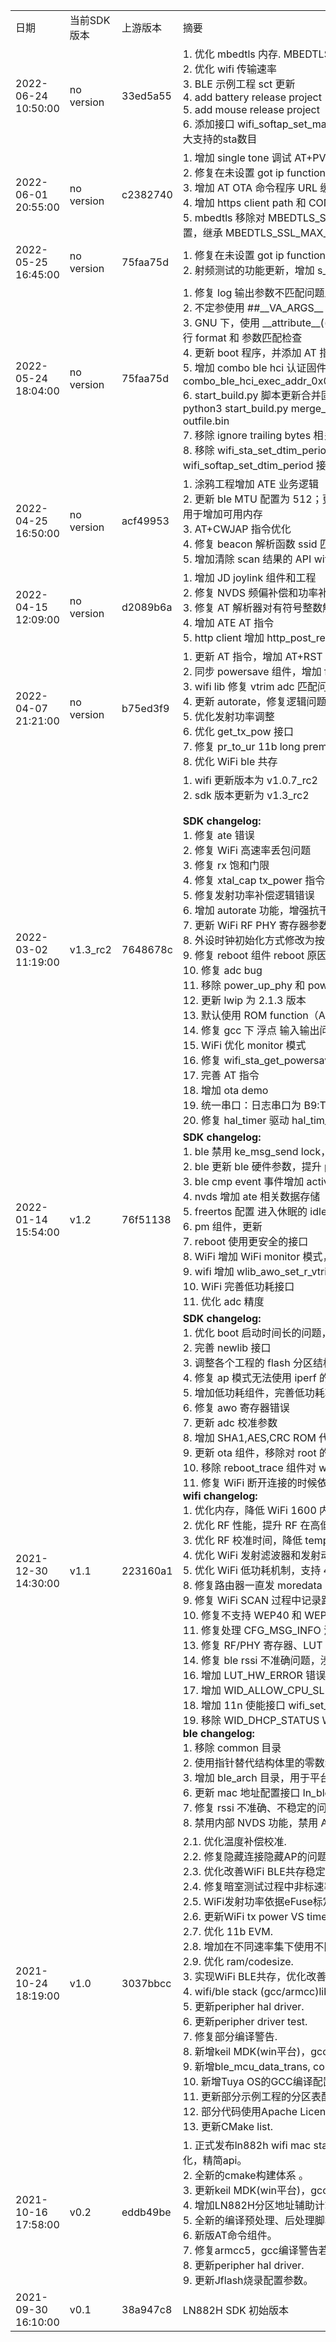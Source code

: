
<table>
    <tr>
        <td>日期</td>
        <td>当前SDK版本</td>
        <td>上游版本</td>
        <td>摘要</td>
    </tr>
    <tr>
        <td>
            2022-06-24 10:50:00
        </td>
        <td>
            no version
        </td>
        <td>
            33ed5a55
        </td>
        <td>
            1. 优化 mbedtls 内存. MBEDTLS_SSL_OUT_CONTENT_LEN 设置为4K <br />
            2. 优化 wifi 传输速率 <br />
            3. BLE 示例工程 sct 更新 <br />
            4. add battery release project <br />
            5. add mouse release project <br />
            6. 添加接口 wifi_softap_set_max_supp_sta_num,wifi_softap_get_max_supp_sta_num 可以设置/获取最大支持的sta数目 <br />
        </td>
    </tr>
    <tr>
        <td>
            2022-06-01 20:55:00
        </td>
        <td>
            no version
        </td>
        <td>
            c2382740
        </td>
        <td>
            1. 增加 single tone 调试 AT+PVTCMD=s_tone_mode BLE AT+PVTCMD=s_tone_mode WIFI <br />
            2. 修复在未设置 got ip function callback 的时候 WiFi 无法进入睡眠的问题 <br />
            3. 增加 AT OTA 命令程序 URL 缓存大小；增加 AT CMD 缓存大小； <br />
            4. 增加 https client path 和 CONTENT 缓冲区大小； <br />
            5. mbedtls 移除对 MBEDTLS_SSL_IN_CONTENT_LEN 和 MBEDTLS_SSL_OUT_CONTENT_LEN 的配置，继承 MBEDTLS_SSL_MAX_CONTENT_LEN。 <br />
        </td>
    </tr>
    <tr>
        <td>
            2022-05-25 16:45:00
        </td>
        <td>
            no version
        </td>
        <td>
            75faa75d
        </td>
        <td>
            1. 修复在未设置 got ip function callback 的时候 WiFi 无法进入睡眠的问题 <br />
            2. 射频测试的功能更新，增加 s_tone_mode 命令 <br />
        </td>
    </tr>
    <tr>
        <td>
            2022-05-24 18:04:00
        </td>
        <td>
            no version
        </td>
        <td>
            75faa75d
        </td>
        <td>
            1. 修复 log 输出参数不匹配问题及其他编译警告 <br />
            2. 不定参使用 ##__VA_ARGS__ 来避免无参数错误 <br />
            3. GNU 下，使用 __attribute__((format(printf, 2, 3))) 和 -Wformat=2 增强对 printf 类型的不定参函数进行 format 和 参数匹配检查 <br />
            4. 更新 boot 程序，并添加 AT 指令 AT+BLE_START 以允许跳转到 OTA 分区执行代码 <br />
            5. 增加 combo ble hci 认证固件 combo_ble_hci_exec_addr_0x00133100_log_B9_921600_cmd_A2A3_115200_sha1_7cd12ad9.bin <br />
            6. start_build.py 脚本更新合并固件的功能 <br />
            python3 start_build.py merge_fw --fw A.bin --offset 0x1000 --fw B.bin --offset 0x2000 --out outfile.bin <br />
            7. 移除 ignore trailing bytes 相关的 dump 日志 <br />
            8. 移除 wifi_sta_set_dtim_period 接口；增加 wifi_sta_set_listen_interval 接口；增加 wifi_softap_set_dtim_period 接口 <br />
        </td>
    </tr>
    <tr>
        <td>
            2022-04-25 16:50:00
        </td>
        <td>
            no version
        </td>
        <td>
            acf49953
        </td>
        <td>
            1. 涂鸦工程增加 ATE 业务逻辑 <br />
            2. 更新 ble MTU 配置为 512；更新主栈为 1.5K；更新 lwip 任务栈为 3K；更新 RETENTION 区为 1K。 <br /> 用于增加可用内存 <br />
            3. AT+CWJAP 指令优化 <br />
            4. 修复 beacon 解析函数 ssid 匹配问题 <br />
            5. 增加清除 scan 结果的 API wifi_manager_cleanup_scan_results() <br />
        </td>
    </tr>
    <tr>
        <td>
            2022-04-15 12:09:00
        </td>
        <td>
            no version
        </td>
        <td>
            d2089b6a
        </td>
        <td>
            1. 增加 JD joylink 组件和工程 <br />
            2. 修复 NVDS 频偏补偿和功率补偿 <br />
            3. 修复 AT 解析器对有符号整数解析的问题 <br />
            4. 增加 ATE AT 指令 <br />
            5. http client 增加 http_post_request 接口 <br />
        </td>
    </tr>
    <tr>
        <td>
            2022-04-07 21:21:00
        </td>
        <td>
            no version
        </td>
        <td>
            b75ed3f9
        </td>
        <td>
            1. 更新 AT 指令，增加 AT+RST 的实现，增加 WiFi AT 指令 <br />
            2. 同步 powersave 组件，增加 frozen 模式 <br />
            3. wifi lib 修复 vtrim adc 匹配问题 <br />
            4. 更新 autorate，修复逻辑问题 <br />
            5. 优化发射功率调整 <br />
            6. 优化 get_tx_pow 接口 <br />
            7. 修复 pr_to_ur 11b long prem 处理错误 <br />
            8. 优化 WiFi ble 共存 <br />
        </td>
    </tr>
    <tr>
        <td>
            2022-03-02 11:19:00
        </td>
        <td>
            v1.3_rc2
        </td>
        <td>
            7648678c
        </td>
        <td>
            1. wifi 更新版本为 v1.0.7_rc2 <br />
            2. sdk 版本更新为 v1.3_rc2 <br />
            <br /><b>SDK changelog:</b> <br />
            1. 修复 ate 错误 <br />
            2. 修复 WiFi 高速率丢包问题 <br />
            3. 修复 rx 饱和门限 <br />
            4. 修复 xtal_cap tx_power 指令问题 <br />
            5. 修复发射功率补偿逻辑错误 <br />
            6. 增加 autorate 功能，增强抗干扰能力 <br />
            7. 更新 WiFi RF PHY 寄存器参数，优化 WiFi 性能，杂散测试 <br />
            8. 外设时钟初始化方式修改为按需初始化 <br />
            9. 修复 reboot 组件 reboot 原因获取问题 <br />
            10. 修复 adc bug <br />
            11. 移除 power_up_phy 和 power_down_phy <br />
            12. 更新 lwip 为 2.1.3 版本 <br />
            13. 默认使用 ROM function（AES, CRC, SHA1, MD5） <br />
            14. 修复 gcc 下 浮点 输入输出问题 <br />
            15. WiFi 优化 monitor 模式 <br />
            16. 修复 wifi_sta_get_powersave 接口错误 <br />
            17. 完善 AT 指令 <br />
            18. 增加 ota demo <br />
            19. 统一串口：日志串口为 B9:TX B8:RX; 命令串口 A2:TX A3:RX <br />
            20. 修复 hal_timer 驱动 hal_tim_get_current_cnt_value 接口错误 <br />
        </td>
    </tr>
    <tr>
        <td>
            2022-01-14 15:54:00
        </td>
        <td>
            v1.2
        </td>
        <td>
            76f51138
        </td>
        <td>
            <b>SDK changelog:</b> <br />
            1. ble 禁用 ke_msg_send lock，该 lock 在使用不当的时候会导致死锁 <br />
            2. ble 更新 ble 硬件参数，提升 phy 的稳定性 <br />
            3. ble cmp event 事件增加 active index 参数，为了方便在应用层 cb 里知道是哪个 active 的事件 <br />
            4. nvds 增加 ate 相关数据存储 <br />
            5. freertos 配置 进入休眠的 idle 事件为 3 个 tick，原来是 8 个 tick <br />
            6. pm 组件，更新 <br />
            7. reboot 使用更安全的接口 <br />
            8. WiFi 增加 WiFi monitor 模式，并增加 monitor callback <br />
            9. wifi 增加 wlib_awo_set_r_vtrim 接口 <br />
            10. WiFi 完善低功耗接口 <br />
            11. 优化 adc 精度 <br />
        </td>
    </tr>
    <tr>
        <td>
            2021-12-30 14:30:00
        </td>
        <td>
            v1.1
        </td>
        <td>
            223160a1
        </td>
        <td>
            <b>SDK changelog:</b><br />
            1. 优化 boot 启动时间长的问题，增加 boot 支持降级升级的功能<br />
            2. 完善 newlib 接口<br />
            3. 调整各个工程的 flash 分区结构，降低 boot 分区大小为 24KB<br />
            4. 修复 ap 模式无法使用 iperf 的问题<br />
            5. 增加低功耗组件，完善低功耗功能<br />
            6. 修复 awo 寄存器错误<br />
            7. 更新 adc 校准参数<br />
            8. 增加 SHA1,AES,CRC ROM 代码使用，默认不适用 ROM 代码，可选择性启用<br />
            9. 更新 ota 组件，移除对 root 的耦合<br />
            10. 移除 reboot_trace 组件对 wdt 的耦合<br />
            11. 修复 WiFi 断开连接的时候依旧打印 ip 地址的问题<br />
            <b>wifi changelog:</b><br />
            1. 优化内存，降低 WiFi 1600 内存池数量，降低 sniffer 内存使用数量<br />
            2. 优化 RF 性能，提升 RF 在高低温情况下的稳定性和性能<br />
            3. 优化 RF 校准时间，降低 temp 和 img 校准时间，加快启动速度<br />
            4. 优化 WiFi 发射滤波器和发射动态功率数据，提升 WiFi 发射性能<br />
            5. 优化 WiFi 低功耗机制，支持 40M 到 32K 时钟切换<br />
            8. 修复路由器一直发 moredata 导致 MCU 无法休眠的问题<br />
            9. 修复 WiFi SCAN 过程中记录路由器信息的时候会遗漏进而导致内存泄漏的问题<br />
            10. 修复不支持 WEP40 和 WEP104 的问题<br />
            11. 修复处理 CFG_MSG_INFO 消息的时候，在处理各种状态 cb 的时候可能出现的在逻辑死锁问题<br />
            13. 修复 RF/PHY 寄存器、LUT 访问不可靠的问题，防止编译器优化<br />
            14. 修复 ble rssi 不准确问题，涉及 PHYRXLNAGAIN7TABLE_VALUE 寄存器<br />
            16. 增加 LUT_HW_ERROR 错误类型<br />
            17. 增加 WID_ALLOW_CPU_SLEEP WID，用于低功耗控制<br />
            18. 增加 11n 使能接口 wifi_set_11n_enable<br />
            19. 移除 WID_DHCP_STATUS WID，弃用<br />
            <b>ble changelog:</b><br />
            1. 移除 common 目录<br />
            2. 使用指针替代结构体里的零数组<br />
            3. 增加 ble_arch 目录，用于平台相关的处理<br />
            6. 更新 mac 地址配置接口 ln_ble_mac_set ln_ble_mac_get<br />
            7. 修复 rssi 不准确、不稳定的问题<br />
            8. 禁用内部 NVDS 功能，禁用 AOA 和 AOD 功能
        </td>
    </tr>
    <tr>
        <td>
            2021-10-24 18:19:00
        </td>
        <td>
            v1.0
        </td>
        <td>
            3037bbcc
        </td>
        <td>
            2.1. 优化温度补偿校准.<br/>
            2.2. 修复隐藏连接隐藏AP的问题.<br/>
            2.3. 优化改善WiFi BLE共存稳定性.<br/>
            2.4. 修复暗室测试过程中非标速率集导致的死循环问题.<br/>
            2.5. WiFi发射功率依据eFuse标定值.<br/>
            2.6. 更新WiFi tx power VS time. <br/>
            2.7. 优化 11b EVM.<br/>
            2.8. 增加在不同速率集下使用不同的发射功率的功能.<br/>
            2.9. 优化 ram/codesize.<br/>
            3. 实现WiFi BLE共存，优化改善共存稳定性。<br/>
            4. wifi/ble stack (gcc/armcc)lib 使用O1编译.<br/>
            5. 更新peripher hal driver.<br/>
            6. 更新peripher driver test.<br/>
            7. 修复部分编译警告.<br/>
            8. 新增keil MDK(win平台)，gcc(win/linux平台)编译自动化检查功能.<br/>
            9. 新增ble_mcu_data_trans, combo_mcu_basic_example示例工程，支持keil/gcc编译.<br/>
            10. 新增Tuya OS的GCC编译配置入口（已作为submodule适配到Tuya OS SDK）<br/>
            11. 更新部分示例工程的分区表配置.<br/>
            12. 部分代码使用Apache License V2.0<br/>
            13. 更新CMake list.
        </td>
    </tr>
    <tr>
        <td>
            2021-10-16 17:58:00
        </td>
        <td>
            v0.2
        </td>
        <td>
            eddb49be
        </td>
        <td>
            1. 正式发布ln882h wifi mac stack，完全解除与platform（soc、os、net...）的耦合，全面深度重构和优化，精简api。<br />
            2. 全新的cmake构建体系 。<br />
            3. 更新keil MDK(win平台)，gcc(win/linux平台)开发环境指导文档。<br />
            4. 增加LN882H分区地址辅助计算工具。<br />
            5. 全新的编译预处理、后处理脚本工具体系。<br />
            6. 新版AT命令组件。<br />
            7. 修复armcc5，gcc编译警告若干。<br />
            8. 更新peripher hal driver.<br />
            9. 更新Jflash烧录配置参数。
        </td>
    </tr>
    <tr>
        <td>
            2021-09-30 16:10:00
        </td>
        <td>
            v0.1
        </td>
        <td>
            38a947c8
        </td>
        <td>
            LN882H SDK 初始版本
        </td>
    </tr>
</table>
